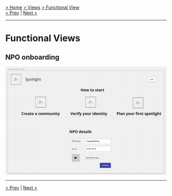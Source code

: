 [> Home](../../README.md) [> Views](../README.md)  [> Functional View](README.md)  
[< Prev](../README.md)  |  [Next >](../4.2.EventStorming/README.md)

---
# Functional Views

## NPO onboarding

<img src="../../assets/images/design-screen-npo-onboarding-1.png" alt="Design screen NPO onboarding 1">




---
[< Prev](../README.md)  |  [Next >](../4.2.EventStorming/README.md)
